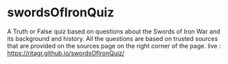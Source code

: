 # swordsOfIronQuiz
A Truth or False quiz based on questions about the Swords of Iron War and its background and history.
All the questions are based on trusted sources that are provided on the sources page on the right corner of the page.
live : https://ritagr.github.io/swordsOfIronQuiz/
